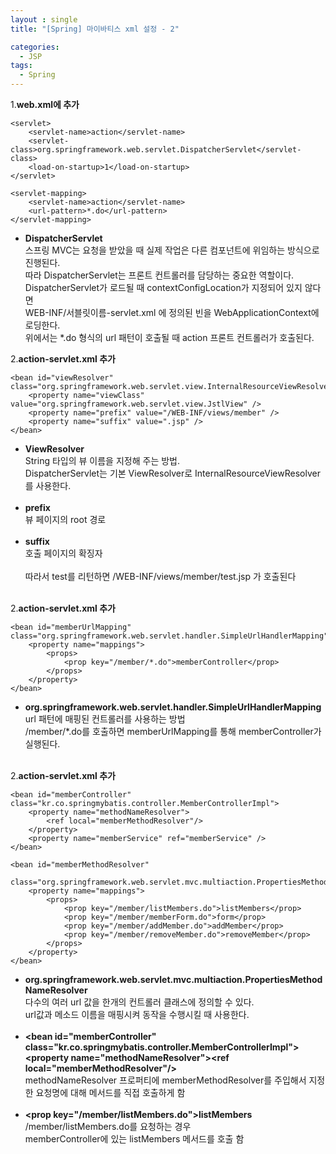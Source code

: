 ```yaml
---
layout : single
title: "[Spring] 마이바티스 xml 설정 - 2"

categories:
  - JSP
tags:
  - Spring
---
```



1.**web.xml에 추가**

~~~
<servlet>
	<servlet-name>action</servlet-name>
	<servlet-class>org.springframework.web.servlet.DispatcherServlet</servlet-class>
	<load-on-startup>1</load-on-startup>
</servlet>
		
<servlet-mapping>
	<servlet-name>action</servlet-name>
	<url-pattern>*.do</url-pattern>
</servlet-mapping>
~~~

- **DispatcherServlet**<br>스프링 MVC는 요청을 받았을 때 실제 작업은 다른 컴포넌트에 위임하는 방식으로 진행된다.<br>따라 DispatcherServlet는 프론트 컨트롤러를 담당하는 중요한 역할이다.<br>DispatcherServlet가 로드될 때 contextConfigLocation가 지정되어 있지 않다면<br>WEB-INF/서블릿이름-servlet.xml 에 정의된 빈을 WebApplicationContext에 로딩한다.<br>위에서는 *.do 형식의 url 패턴이 호출될 때 action 프론트 컨트롤러가 호출된다.<br>

2.**action-servlet.xml 추가**

~~~
<bean id="viewResolver" class="org.springframework.web.servlet.view.InternalResourceViewResolver">
	<property name="viewClass" value="org.springframework.web.servlet.view.JstlView" />
	<property name="prefix" value="/WEB-INF/views/member" />
	<property name="suffix" value=".jsp" />
</bean>
~~~

- **ViewResolver**<br>String 타입의 뷰 이름을 지정해 주는 방법.<br>DispatcherServlet는 기본 ViewResolver로 InternalResourceViewResolver를 사용한다.<br><br>
- **prefix**<br>뷰 페이지의 root 경로<br><br>
- **suffix**<br>호출 페이지의 확징자<br><br>따라서 test를 리턴하면 
/WEB-INF/views/member/test.jsp 가 호출된다<br><br>

2.**action-servlet.xml 추가**

~~~
<bean id="memberUrlMapping" class="org.springframework.web.servlet.handler.SimpleUrlHandlerMapping">
	<property name="mappings">
		<props>
			<prop key="/member/*.do">memberController</prop>
		</props>
	</property>
</bean>
~~~

- **org.springframework.web.servlet.handler.SimpleUrlHandlerMapping**<br>url 패턴에 매핑된 컨트롤러를 사용하는 방법<br>/member/*.do를 호출하면 memberUrlMapping를 통해 memberController가 실행된다.<br><br>

2.**action-servlet.xml 추가**

~~~
<bean id="memberController" class="kr.co.springmybatis.controller.MemberControllerImpl">
	<property name="methodNameResolver">
		<ref local="memberMethodResolver"/>
	</property>
	<property name="memberService" ref="memberService" />
</bean>
	
<bean id="memberMethodResolver" 
		class="org.springframework.web.servlet.mvc.multiaction.PropertiesMethodNameResolver">
	<property name="mappings">
		<props>
			<prop key="/member/listMembers.do">listMembers</prop>
			<prop key="/member/memberForm.do">form</prop> 
			<prop key="/member/addMember.do">addMember</prop>
			<prop key="/member/removeMember.do">removeMember</prop>
		</props>
	</property>
</bean>
~~~

- **org.springframework.web.servlet.mvc.multiaction.PropertiesMethodNameResolver**<br>다수의 여러 url 값을 한개의 컨트롤러 클래스에 정의할 수 있다.<br>url값과 메소드 이름을 매핑시켜 동작을 수행시킬 때 사용한다.<br><br>
- **\<bean id="memberController" class="kr.co.springmybatis.controller.MemberControllerImpl">\<property name="methodNameResolver">\<ref local="memberMethodResolver"/>**<br>methodNameResolver 프로퍼티에 memberMethodResolver를 주입해서 지정한 요청명에 대해 메서드를 직접 호출하게 함<br><br>
- **\<prop key="/member/listMembers.do">listMembers</prop>**<br>/member/listMembers.do를 요청하는 경우 <br>memberController에 있는 listMembers 메서드를 호출 함<br><br>
